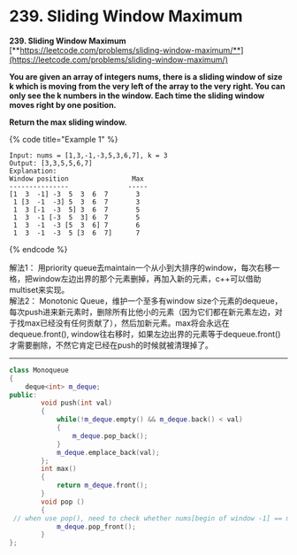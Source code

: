 # 239. Sliding Window Maximum

**239. Sliding Window Maximum**  
[**https://leetcode.com/problems/sliding-window-maximum/**](https://leetcode.com/problems/sliding-window-maximum/)

**You are given an array of integers nums, there is a sliding window of size k which is moving from the very left of the array to the very right. You can only see the k numbers in the window. Each time the sliding window moves right by one position.**

**Return the max sliding window.**

{% code title="Example 1" %}
```text
Input: nums = [1,3,-1,-3,5,3,6,7], k = 3
Output: [3,3,5,5,6,7]
Explanation: 
Window position                Max
---------------               -----
[1  3  -1] -3  5  3  6  7       3
 1 [3  -1  -3] 5  3  6  7       3
 1  3 [-1  -3  5] 3  6  7       5
 1  3  -1 [-3  5  3] 6  7       5
 1  3  -1  -3 [5  3  6] 7       6
 1  3  -1  -3  5 [3  6  7]      7
```
{% endcode %}

解法1： 用priority queue去maintain一个从小到大排序的window，每次右移一格，把window左边出界的那个元素删掉，再加入新的元素，c++可以借助multiset来实现。  
解法2： Monotonic Queue，维护一个至多有window size个元素的dequeue，每次push进来新元素时，删除所有比他小的元素（因为它们都在新元素左边，对于找max已经没有任何贡献了），然后加新元素。max将会永远在dequeue.front\(\),  window往右移时，如果左边出界的元素等于dequeue.front\(\)才需要删除，不然它肯定已经在push的时候就被清理掉了。  
****

```cpp
class Monoqueue
{
    deque<int> m_deque;  
public:
        void push(int val)
        {
            while(!m_deque.empty() && m_deque.back() < val)
            {
                m_deque.pop_back();
            }
            m_deque.emplace_back(val);
        };
        int max()
        {
            return m_deque.front();
        }
        void pop ()
        {
 // when use pop(), need to check whether nums[begin of window -1] == m_deque.max(), only pop() when this condition matches
            m_deque.pop_front();
        }
};
```

